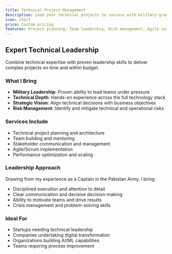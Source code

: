 ```yaml
---
title: Technical Project Management
description: Lead your technical projects to success with military-grade planning and execution
icon: chart
price: Custom pricing
features: Project planning, Team leadership, Risk management, Agile coaching
---
```


## Expert Technical Leadership

Combine technical expertise with proven leadership skills to deliver complex projects on time and within budget.

### What I Bring

- **Military Leadership**: Proven ability to lead teams under pressure
- **Technical Depth**: Hands-on experience across the full technology stack
- **Strategic Vision**: Align technical decisions with business objectives
- **Risk Management**: Identify and mitigate technical and operational risks

### Services Include

- Technical project planning and architecture
- Team building and mentoring
- Stakeholder communication and management
- Agile/Scrum implementation
- Performance optimization and scaling

### Leadership Approach

Drawing from my experience as a Captain in the Pakistan Army, I bring:

- Disciplined execution and attention to detail
- Clear communication and decisive decision-making
- Ability to motivate teams and drive results
- Crisis management and problem-solving skills

### Ideal For

- Startups needing technical leadership
- Companies undertaking digital transformation
- Organizations building AI/ML capabilities
- Teams requiring process improvement
